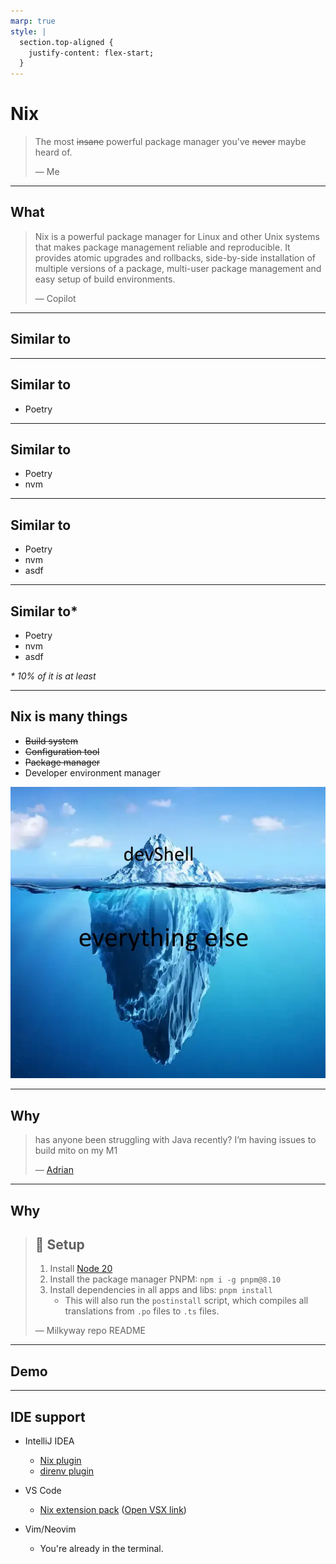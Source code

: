 ```yaml
---
marp: true
style: |
  section.top-aligned {
    justify-content: flex-start;
  }
---
```


# Nix

> The most ~~insane~~ powerful package manager you've ~~never~~ maybe heard of.
>
> &mdash; Me

---

## What

> Nix is a powerful package manager for Linux and other Unix systems that makes
> package management reliable and reproducible. It provides atomic upgrades and
> rollbacks, side-by-side installation of multiple versions of a package,
> multi-user package management and easy setup of build environments.
>
> &mdash; Copilot

---

<!-- _class: top-aligned -->

## Similar to

---

<!-- _class: top-aligned -->

## Similar to

- Poetry

---

<!-- _class: top-aligned -->

## Similar to

- Poetry
- nvm

---

<!-- _class: top-aligned -->

## Similar to

- Poetry
- nvm
- asdf

---

<!-- _class: top-aligned -->

## Similar to*

- Poetry
- nvm
- asdf

<!-- markdownlint-disable-next-line MD036 -->
_* 10% of it is at least_

---

## Nix is many things

- ~~Build system~~
- ~~Configuration tool~~
- ~~Package manager~~
- Developer environment manager

![bg right cover](https://github.com/Gipphe/presentations/blob/main/Nix/img/iceberg.webp?raw=true)

---

## Why

> has anyone been struggling with Java recently? I’m having issues to build
> mito on my M1
>
> &mdash; [Adrian](https://strise.slack.com/archives/C05V95CPJNS/p1709107078009879)

---

## Why

> ## 🚀 Setup
>
> 1. Install [Node 20](https://nodejs.org/en/)
> 2. Install the package manager PNPM: `npm i -g pnpm@8.10`
> 3. Install dependencies in all apps and libs: `pnpm install`
>    - This will also run the `postinstall` script, which compiles all
>      translations from `.po` files to `.ts` files.
>
> &mdash; Milkyway repo README

---

## Demo

---

## IDE support

- IntelliJ IDEA

  - [Nix plugin]
  - [direnv plugin]

- VS Code

  - [Nix extension pack]
    ([Open VSX link])

- Vim/Neovim
  - You're already in the terminal.

[Nix plugin]: https://plugins.jetbrains.com/plugin/8607-nixidea
[direnv plugin]: https://plugins.jetbrains.com/plugin/15285-direnv-integration
[Nix extension pack]: https://marketplace.visualstudio.com/items?itemName=pinage404.nix-extension-pack
[Open VSX link]: https://open-vsx.org/extension/pinage404/nix-extension-pack
